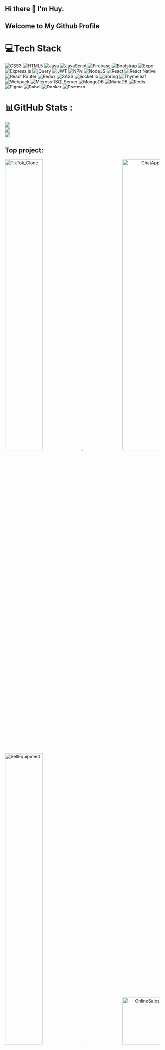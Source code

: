 ## Hi there 👋 I'm Huy. 
## Welcome to My Github Profile


# 💻Tech Stack
![CSS3](https://img.shields.io/badge/css3-%231572B6.svg?style=for-the-badge&logo=css3&logoColor=white) ![HTML5](https://img.shields.io/badge/html5-%23E34F26.svg?style=for-the-badge&logo=html5&logoColor=white) ![Java](https://img.shields.io/badge/java-%23ED8B00.svg?style=for-the-badge&logo=java&logoColor=white) ![JavaScript](https://img.shields.io/badge/javascript-%23323330.svg?style=for-the-badge&logo=javascript&logoColor=%23F7DF1E) ![Firebase](https://img.shields.io/badge/firebase-%23039BE5.svg?style=for-the-badge&logo=firebase) ![Bootstrap](https://img.shields.io/badge/bootstrap-%23563D7C.svg?style=for-the-badge&logo=bootstrap&logoColor=white) ![Expo](https://img.shields.io/badge/expo-1C1E24?style=for-the-badge&logo=expo&logoColor=#D04A37) ![Express.js](https://img.shields.io/badge/express.js-%23404d59.svg?style=for-the-badge&logo=express&logoColor=%2361DAFB) ![jQuery](https://img.shields.io/badge/jquery-%230769AD.svg?style=for-the-badge&logo=jquery&logoColor=white) ![JWT](https://img.shields.io/badge/JWT-black?style=for-the-badge&logo=JSON%20web%20tokens) ![NPM](https://img.shields.io/badge/NPM-%23000000.svg?style=for-the-badge&logo=npm&logoColor=white) ![NodeJS](https://img.shields.io/badge/node.js-6DA55F?style=for-the-badge&logo=node.js&logoColor=white) ![React](https://img.shields.io/badge/react-%2320232a.svg?style=for-the-badge&logo=react&logoColor=%2361DAFB) ![React Native](https://img.shields.io/badge/react_native-%2320232a.svg?style=for-the-badge&logo=react&logoColor=%2361DAFB) ![React Router](https://img.shields.io/badge/React_Router-CA4245?style=for-the-badge&logo=react-router&logoColor=white) ![Redux](https://img.shields.io/badge/redux-%23593d88.svg?style=for-the-badge&logo=redux&logoColor=white) ![SASS](https://img.shields.io/badge/SASS-hotpink.svg?style=for-the-badge&logo=SASS&logoColor=white) ![Socket.io](https://img.shields.io/badge/Socket.io-black?style=for-the-badge&logo=socket.io&badgeColor=010101) ![Spring](https://img.shields.io/badge/spring-%236DB33F.svg?style=for-the-badge&logo=spring&logoColor=white) ![Thymeleaf](https://img.shields.io/badge/Thymeleaf-%23005C0F.svg?style=for-the-badge&logo=Thymeleaf&logoColor=white) ![Webpack](https://img.shields.io/badge/webpack-%238DD6F9.svg?style=for-the-badge&logo=webpack&logoColor=black) ![MicrosoftSQLServer](https://img.shields.io/badge/Microsoft%20SQL%20Sever-CC2927?style=for-the-badge&logo=microsoft%20sql%20server&logoColor=white) ![MongoDB](https://img.shields.io/badge/MongoDB-%234ea94b.svg?style=for-the-badge&logo=mongodb&logoColor=white) ![MariaDB](https://img.shields.io/badge/MariaDB-003545?style=for-the-badge&logo=mariadb&logoColor=white) ![Redis](https://img.shields.io/badge/redis-%23DD0031.svg?style=for-the-badge&logo=redis&logoColor=white) 	![Figma](https://img.shields.io/badge/figma-%23F24E1E.svg?style=for-the-badge&logo=figma&logoColor=white) ![Babel](https://img.shields.io/badge/Babel-F9DC3e?style=for-the-badge&logo=babel&logoColor=black) ![Docker](https://img.shields.io/badge/docker-%230db7ed.svg?style=for-the-badge&logo=docker&logoColor=white) ![Postman](https://img.shields.io/badge/Postman-FF6C37?style=for-the-badge&logo=postman&logoColor=white)
# 📊GitHub Stats :
![](https://github-readme-stats.vercel.app/api?username=Huy0205&theme=react&hide_border=false&include_all_commits=false&count_private=false)<br/>
![](https://github-readme-streak-stats.herokuapp.com/?user=Huy0205&theme=react&hide_border=false)<br/>
![](https://github-readme-stats.vercel.app/api/top-langs/?username=Huy0205&theme=react&hide_border=false&include_all_commits=false&count_private=false&layout=compact)

## Top project:
<a href="https://github.com/Huy0205/TikTok_Clone" align="left">
    <img src="https://github-readme-stats.vercel.app/api/pin/?username=Huy0205&repo=TikTok_Clone&theme=react" alt="TikTok_Clone" width="49%" />
</a>
<a href="https://github.com/Huy0205/ChatApp" align="right">
    <img src="https://github-readme-stats.vercel.app/api/pin/?username=Huy0205&repo=ChatApp&theme=react" alt="ChatApp" width="49%" />
</a>

<a href="https://github.com/Huy0205/SellEquipment" align="left">
    <img src="https://github-readme-stats.vercel.app/api/pin/?username=Huy0205&repo=SellEquipment&theme=react" alt="SellEquipment" width="49%" />
</a>
<a href="https://github.com/Huy0205/OnlineSales" align="right">
    <img src="https://github-readme-stats.vercel.app/api/pin/?username=Huy0205&repo=OnlineSales&theme=react" alt="OnlineSales" width="49%" height="150"/>
</a>

<a href="https://github.com/Huy0205/YogaApp" align="left">
    <img src="https://github-readme-stats.vercel.app/api/pin/?username=Huy0205&repo=YogaApp&theme=react" alt="YogaApp" width="49%" />
</a>
<a href="https://github.com/Huy0205/KaraokeManagement" align="right">
    <img src="https://github-readme-stats.vercel.app/api/pin/?username=Huy0205&repo=KaraokeManagement&theme=react" alt="KaraokeManagement" width="49%" height="150"/>
</a>

## 🏆GitHub Trophies
![](https://github-trophies.vercel.app/?username=Huy0205&theme=algolia&no-frame=false&no-bg=false&margin-w=4)

### ✍️Random Dev Quote
![](https://quotes-github-readme.vercel.app/api?type=horizontal&theme=tokyonight)

---
[![](https://visitcount.itsvg.in/api?id=Huy0205&icon=0&color=0)](https://visitcount.itsvg.in)
